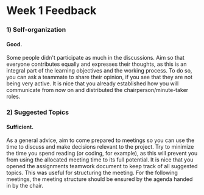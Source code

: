 # Week 1 Feedback

### 1) Self-organization

####  Good.
 Some people didn't participate as much in the discussions. Aim so that everyone contributes equally and expresses their thoughts, as this is an integral part of the learning objectives and the working process. To do so, you can ask a teammate to share their opinion, if you see that they are not being very active. It is nice that you already established how you will communicate from now on and distributed the chairperson/minute-taker roles.

### 2) Suggested Topics

#### Sufficient. 
As a general advice, aim to come prepared to meetings so you can use the time to discuss and make decisions relevant to the project. Try to minimize the time you spend reading (or coding, for example), as this will prevent you from using the allocated meeting time to its full potential. It is nice that you opened the assignments teamwork document to keep track of all suggested topics. This was useful for structuring the meeting. For the following meetings, the meeting structure should be ensured by the agenda handed in by the chair.

